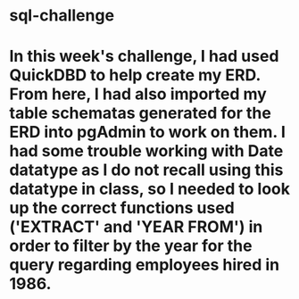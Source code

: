 # sql-challenge

# In this week's challenge, I had used QuickDBD to help create my ERD. From here, I had also imported my table schematas generated for the ERD into pgAdmin to work on them. I had some trouble working with Date datatype as I do not recall using this datatype in class, so I needed to look up the correct functions used ('EXTRACT' and 'YEAR FROM') in order to filter by the year for the query regarding employees hired in 1986.